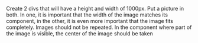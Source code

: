 Create 2 divs that will have a height and width of 1000px. Put a picture in both.
   In one, it is important that the width of the image matches its component, in the other, it is even more important that the image fits completely.
   Images should not be repeated.
   In the component where part of the image is visible, the center of the image should be taken
